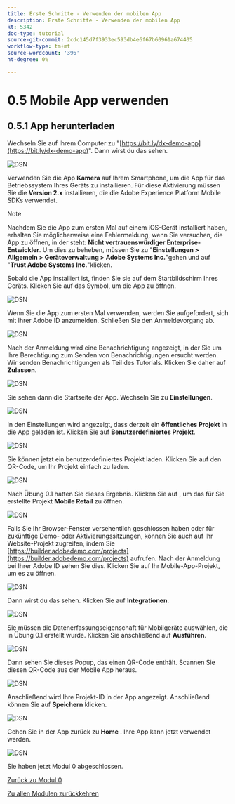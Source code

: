```yaml
---
title: Erste Schritte - Verwenden der mobilen App
description: Erste Schritte - Verwenden der mobilen App
kt: 5342
doc-type: tutorial
source-git-commit: 2cdc145d7f3933ec593db4e6f67b60961a674405
workflow-type: tm+mt
source-wordcount: '396'
ht-degree: 0%

---
```


# 0.5 Mobile App verwenden

## 0.5.1 App herunterladen

Wechseln Sie auf Ihrem Computer zu &quot;[https://bit.ly/dx-demo-app](https://bit.ly/dx-demo-app)&quot;. Dann wirst du das sehen.

![DSN](./images/mobileapp.png)

Verwenden Sie die App **Kamera** auf Ihrem Smartphone, um die App für das Betriebssystem Ihres Geräts zu installieren. Für diese Aktivierung müssen Sie die **Version 2.x** installieren, die die Adobe Experience Platform Mobile SDKs verwendet.

>[!NOTE]
>
>Nachdem Sie die App zum ersten Mal auf einem iOS-Gerät installiert haben, erhalten Sie möglicherweise eine Fehlermeldung, wenn Sie versuchen, die App zu öffnen, in der steht: **Nicht vertrauenswürdiger Enterprise-Entwickler**. Um dies zu beheben, müssen Sie zu &quot;**Einstellungen > Allgemein > Geräteverwaltung > Adobe Systems Inc.**&quot;gehen und auf &quot;**Trust Adobe Systems Inc.**&quot;klicken.

Sobald die App installiert ist, finden Sie sie auf dem Startbildschirm Ihres Geräts. Klicken Sie auf das Symbol, um die App zu öffnen.

![DSN](./images/mobileappn1.png)

Wenn Sie die App zum ersten Mal verwenden, werden Sie aufgefordert, sich mit Ihrer Adobe ID anzumelden. Schließen Sie den Anmeldevorgang ab.

![DSN](./images/mobileappn2.png)

Nach der Anmeldung wird eine Benachrichtigung angezeigt, in der Sie um Ihre Berechtigung zum Senden von Benachrichtigungen ersucht werden. Wir senden Benachrichtigungen als Teil des Tutorials. Klicken Sie daher auf **Zulassen**.

![DSN](./images/mobileappn3.png)

Sie sehen dann die Startseite der App. Wechseln Sie zu **Einstellungen**.

![DSN](./images/mobileappn4.png)

In den Einstellungen wird angezeigt, dass derzeit ein **öffentliches Projekt** in die App geladen ist. Klicken Sie auf **Benutzerdefiniertes Projekt**.

![DSN](./images/mobileappn5.png)

Sie können jetzt ein benutzerdefiniertes Projekt laden. Klicken Sie auf den QR-Code, um Ihr Projekt einfach zu laden.

![DSN](./images/mobileappn6.png)

Nach Übung 0.1 hatten Sie dieses Ergebnis. Klicken Sie auf , um das für Sie erstellte Projekt **Mobile Retail** zu öffnen.

![DSN](./images/dsn5b.png)

Falls Sie Ihr Browser-Fenster versehentlich geschlossen haben oder für zukünftige Demo- oder Aktivierungssitzungen, können Sie auch auf Ihr Website-Projekt zugreifen, indem Sie [https://builder.adobedemo.com/projects](https://builder.adobedemo.com/projects) aufrufen. Nach der Anmeldung bei Ihrer Adobe ID sehen Sie dies. Klicken Sie auf Ihr Mobile-App-Projekt, um es zu öffnen.

![DSN](./images/web8a.png)

Dann wirst du das sehen. Klicken Sie auf **Integrationen**.

![DSN](./images/web8aa.png)

Sie müssen die Datenerfassungseigenschaft für Mobilgeräte auswählen, die in Übung 0.1 erstellt wurde. Klicken Sie anschließend auf **Ausführen**.

![DSN](./images/web8b.png)

Dann sehen Sie dieses Popup, das einen QR-Code enthält. Scannen Sie diesen QR-Code aus der Mobile App heraus.

![DSN](./images/web8c.png)

Anschließend wird Ihre Projekt-ID in der App angezeigt. Anschließend können Sie auf **Speichern** klicken.

![DSN](./images/mobileappn7.png)

Gehen Sie in der App zurück zu **Home** . Ihre App kann jetzt verwendet werden.

![DSN](./images/mobileappn8.png)

Sie haben jetzt Modul 0 abgeschlossen.

[Zurück zu Modul 0](./getting-started.md)

[Zu allen Modulen zurückkehren](./../../../overview.md)

